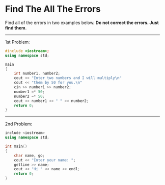 # Find The All The Errors

Find all of the errors in two examples below.
**Do not correct the errors. Just find them.**

---

1st Problem:
```c++
#include <iostream>;
using namespace std;

main
{
	int number1, number2;
	cout << "Enter two numbers and I will multiply\n"
	cout << "them by 50 for you.\n"
	cin >> number1 >> number2;
	number1 =* 50;
	number2 =* 50;
	cout << number1 << " " << number2;
	return 0;
}
```

<!-- 1st Problem Solution:
```c++
#include <iostream>; // 1
using namespace std;

main // 2
{
	int number1, number2;
	cout << "Enter two numbers and I will multiply\n" // 3
	cout << "them by 50 for you.\n"	// 4
	cin >> number1 >> number2;
	number1 =* 50; //5
	number2 =* 50; //6
	cout << number1 << " " << number2;
	return 0;
}
``` -->

---

2nd Problem:
```c++
include <iostream>
using namespace std;

int main()
{
	char name, go;
	cout << "Enter your name: ";
	getline >> name;
	cout << "Hi " << name << endl;
	return 0;
}
```

<!-- 2nd Problem Solution:
```c++
include <iostream> // 1
using namespace std;

int main()
{
	char name, go; // 2
	cout << "Enter your name: " // 3
	getline >> name;	// 4
	cout << "Hi " << name << endl;
	return 0;
}
``` -->
